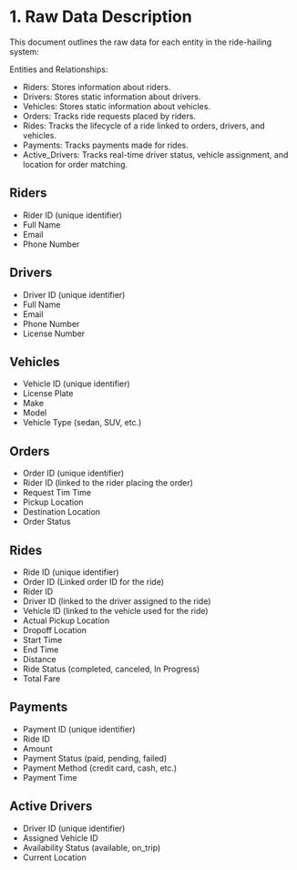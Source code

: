 # 1. Raw Data Description

This document outlines the raw data for each entity in the ride-hailing system:

Entities and Relationships:

- Riders: Stores information about riders.
- Drivers: Stores static information about drivers.
- Vehicles: Stores static information about vehicles.
- Orders: Tracks ride requests placed by riders.
- Rides: Tracks the lifecycle of a ride linked to orders, drivers, and vehicles.
- Payments: Tracks payments made for rides.
- Active_Drivers: Tracks real-time driver status, vehicle assignment, and location for order matching.

## Riders
- Rider ID (unique identifier)
- Full Name
- Email
- Phone Number

## Drivers
- Driver ID (unique identifier)
- Full Name
- Email
- Phone Number
- License Number

## Vehicles
- Vehicle ID (unique identifier)
- License Plate
- Make
- Model
- Vehicle Type (sedan, SUV, etc.)

## Orders
- Order ID (unique identifier)
- Rider ID (linked to the rider placing the order)
- Request Tim Time
- Pickup Location
- Destination Location
- Order Status

## Rides
- Ride ID (unique identifier)
- Order ID (Linked order ID for the ride)
- Rider ID
- Driver ID (linked to the driver assigned to the ride)
- Vehicle ID (linked to the vehicle used for the ride)
- Actual Pickup Location
- Dropoff Location
- Start Time
- End Time
- Distance
- Ride Status (completed, canceled, In Progress)
- Total Fare

## Payments
- Payment ID (unique identifier)
- Ride ID
- Amount
- Payment Status (paid, pending, failed)
- Payment Method (credit card, cash, etc.)
- Payment Time

## Active Drivers
- Driver ID (unique identifier)
- Assigned Vehicle ID
- Availability Status (available, on_trip)
- Current Location